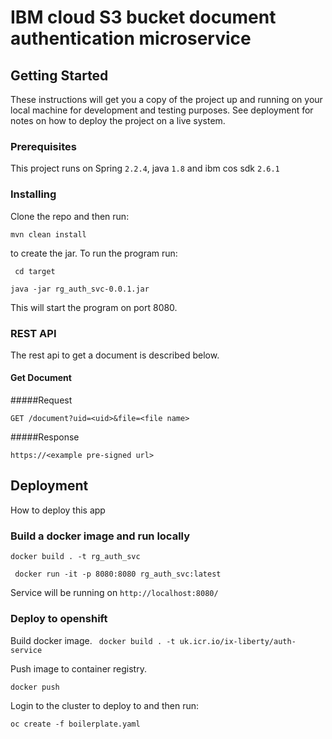 # IBM cloud S3 bucket document authentication microservice

## Getting Started

These instructions will get you a copy of the project up and running on your local machine for development and testing purposes. See deployment for notes on how to deploy the project on a live system.

### Prerequisites

This project runs on Spring ```2.2.4```, java ```1.8``` and ibm cos sdk ```2.6.1```

### Installing

Clone the repo and then run:

```mvn clean install```

to create the jar. To run the program run:

``` cd target```

```java -jar rg_auth_svc-0.0.1.jar```

This will start the program on port 8080. 

### REST API
 The rest api to get a document is described below.
 
#### Get Document

#####Request
  
 ```GET /document?uid=<uid>&file=<file name>```
 
 #####Response
 
```https://<example pre-signed url>```

## Deployment

How to deploy this app

### Build a docker image and run locally

```docker build . -t rg_auth_svc```

``` docker run -it -p 8080:8080 rg_auth_svc:latest```

Service will be running on ```http://localhost:8080/```

### Deploy to openshift

Build docker image.
``` docker build . -t uk.icr.io/ix-liberty/auth-service```

Push image to container registry.

```docker push```

Login to the cluster to deploy to and then run:

```oc create -f boilerplate.yaml```